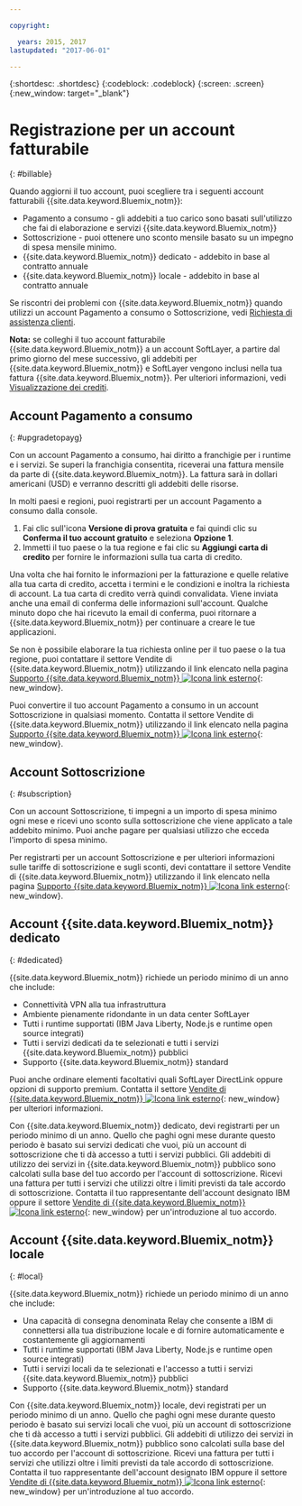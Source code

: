 ```yaml
---

copyright:

  years: 2015, 2017
lastupdated: "2017-06-01"

---
```


{:shortdesc: .shortdesc}
{:codeblock: .codeblock}
{:screen: .screen}
{:new_window: target="_blank"}

# Registrazione per un account fatturabile
{: #billable}

Quando aggiorni il tuo account, puoi scegliere tra i seguenti account fatturabili {{site.data.keyword.Bluemix_notm}}: 
  
  * Pagamento a consumo - gli addebiti a tuo carico sono basati sull'utilizzo che fai di elaborazione e servizi {{site.data.keyword.Bluemix_notm}}
  * Sottoscrizione - puoi ottenere uno sconto mensile basato su un impegno di spesa mensile minimo.
  * {{site.data.keyword.Bluemix_notm}} dedicato - addebito in base al contratto annuale
  * {{site.data.keyword.Bluemix_notm}} locale - addebito in base al contratto annuale  

Se riscontri dei problemi con {{site.data.keyword.Bluemix_notm}} quando utilizzi un account Pagamento a consumo o Sottoscrizione, vedi [Richiesta di assistenza clienti](/docs/support/index.html#getting-customer-support).

**Nota:** se colleghi il tuo account fatturabile {{site.data.keyword.Bluemix_notm}} a un account SoftLayer, a partire dal primo
giorno del mese successivo, gli addebiti per {{site.data.keyword.Bluemix_notm}} e SoftLayer vengono inclusi
nella tua fattura {{site.data.keyword.Bluemix_notm}}. Per ulteriori informazioni, vedi [Visualizzazione dei crediti](/docs/pricing/viewing_usage.html#credits).

## Account Pagamento a consumo
{: #upgradetopayg}

Con un account Pagamento a consumo, hai diritto a franchigie per i runtime e i servizi. Se superi la franchigia consentita, riceverai una fattura mensile da parte di {{site.data.keyword.Bluemix_notm}}. La fattura sarà in dollari americani (USD) e verranno descritti gli addebiti delle risorse.

In molti paesi e regioni, puoi registrarti per un account Pagamento a consumo dalla console.

  1. Fai clic sull'icona **Versione di prova gratuita**
e fai quindi clic su **Conferma il tuo account gratuito** e seleziona **Opzione 1**.
  2. Immetti il tuo paese o la tua regione e fai clic su **Aggiungi carta di credito** per fornire le informazioni sulla tua carta di credito.

Una volta che hai fornito le informazioni per la fatturazione e quelle relative alla tua carta di credito, accetta i termini e le condizioni e inoltra la richiesta di account.
La tua carta di credito verrà quindi convalidata. Viene inviata anche una email di conferma delle informazioni sull'account. Qualche minuto dopo che hai ricevuto
la email di conferma, puoi ritornare a {{site.data.keyword.Bluemix_notm}} per continuare
a creare le tue applicazioni. 

Se non è possibile elaborare la tua richiesta online per il tuo paese o la tua regione, puoi contattare
il settore Vendite di {{site.data.keyword.Bluemix_notm}} utilizzando il link elencato nella pagina
[Supporto {{site.data.keyword.Bluemix_notm}} ![Icona link esterno](../icons/launch-glyph.svg)](http://ibm.biz/bluemixsupport){: new_window}.

Puoi convertire il tuo account Pagamento a consumo in un account Sottoscrizione in qualsiasi momento. Contatta
il settore Vendite di {{site.data.keyword.Bluemix_notm}} utilizzando il link elencato nella pagina
[Supporto {{site.data.keyword.Bluemix_notm}}
![Icona link esterno](../icons/launch-glyph.svg)](http://ibm.biz/bluemixsupport){: new_window}.

## Account Sottoscrizione
{: #subscription}

Con un account Sottoscrizione, ti impegni a un importo di spesa minimo ogni mese e ricevi uno sconto sulla sottoscrizione che viene applicato a tale addebito minimo. Puoi anche pagare per qualsiasi
utilizzo che ecceda l'importo di spesa minimo.

Per registrarti per un account Sottoscrizione e per ulteriori informazioni sulle tariffe di sottoscrizione e sugli sconti, devi contattare il
settore Vendite di {{site.data.keyword.Bluemix_notm}} utilizzando il link elencato nella pagina [Supporto {{site.data.keyword.Bluemix_notm}} ![Icona link esterno](../icons/launch-glyph.svg)](http://ibm.biz/bluemixsupport){: new_window}.

## Account {{site.data.keyword.Bluemix_notm}} dedicato
{: #dedicated}

{{site.data.keyword.Bluemix_notm}} richiede un periodo minimo di un anno che include:

* Connettività VPN alla tua infrastruttura
* Ambiente pienamente ridondante in un data center SoftLayer
* Tutti i runtime supportati (IBM Java Liberty, Node.js e runtime open source integrati)
* Tutti i servizi dedicati da te selezionati e tutti i servizi {{site.data.keyword.Bluemix_notm}} pubblici
* Supporto {{site.data.keyword.Bluemix_notm}} standard

Puoi anche ordinare elementi facoltativi quali SoftLayer DirectLink oppure opzioni di supporto premium. Contatta il
settore [Vendite di {{site.data.keyword.Bluemix_notm}} ![Icona link esterno](../icons/launch-glyph.svg)](http://ibm.biz/bluemixsupport){: new_window}
per ulteriori informazioni.

Con {{site.data.keyword.Bluemix_notm}} dedicato,
devi registrarti per un periodo minimo di un anno. Quello che paghi ogni mese durante questo
periodo è basato sui servizi dedicati che vuoi, più un account di sottoscrizione che ti
dà accesso a tutti i servizi pubblici. Gli addebiti di utilizzo dei servizi in {{site.data.keyword.Bluemix_notm}} pubblico
sono calcolati sulla base del tuo accordo per l'account di sottoscrizione. Ricevi una fattura per tutti i servizi che utilizzi
oltre i limiti previsti da tale accordo di sottoscrizione. 
Contatta il tuo rappresentante dell'account designato IBM oppure il settore [Vendite di {{site.data.keyword.Bluemix_notm}} ![Icona link esterno](../icons/launch-glyph.svg)](http://ibm.biz/bluemixsupport){: new_window}
per un'introduzione al tuo accordo.

## Account {{site.data.keyword.Bluemix_notm}} locale
{: #local}

{{site.data.keyword.Bluemix_notm}} richiede un periodo minimo di un anno che include:

* Una capacità di consegna denominata Relay che consente a IBM di connettersi alla tua distribuzione locale e
di fornire automaticamente e costantemente gli aggiornamenti
* Tutti i runtime supportati (IBM Java Liberty, Node.js e runtime open source integrati)
* Tutti i servizi locali da te selezionati e l'accesso a tutti i servizi {{site.data.keyword.Bluemix_notm}} pubblici
* Supporto {{site.data.keyword.Bluemix_notm}} standard

Con {{site.data.keyword.Bluemix_notm}} locale,
devi registrati per un periodo minimo di un anno. Quello che paghi ogni mese durante questo
periodo è basato sui servizi locali che vuoi, più un account di sottoscrizione che ti
dà accesso a tutti i servizi pubblici. Gli addebiti di utilizzo dei servizi in {{site.data.keyword.Bluemix_notm}} pubblico
sono calcolati sulla base del tuo accordo per l'account di sottoscrizione. Ricevi una fattura per tutti i servizi che utilizzi
oltre i limiti previsti da tale accordo di sottoscrizione. 
Contatta il tuo rappresentante dell'account designato IBM oppure il settore [Vendite di {{site.data.keyword.Bluemix_notm}} ![Icona link esterno](../icons/launch-glyph.svg)](http://ibm.biz/bluemixsupport){: new_window}
per un'introduzione al tuo accordo.
